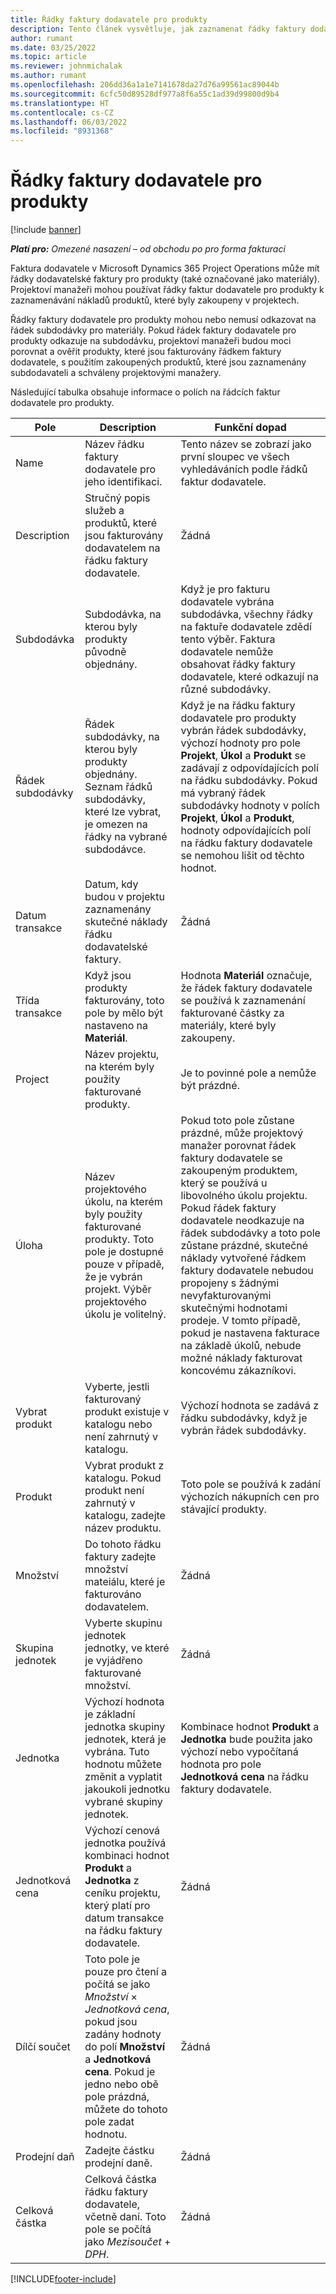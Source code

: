 ```yaml
---
title: Řádky faktury dodavatele pro produkty
description: Tento článek vysvětluje, jak zaznamenat řádky faktury dodavatele pro produkty a jak používat různá pole k zaznamenání nákupů produktů od dodavatelů.
author: rumant
ms.date: 03/25/2022
ms.topic: article
ms.reviewer: johnmichalak
ms.author: rumant
ms.openlocfilehash: 206dd36a1a1e7141678da27d76a99561ac89044b
ms.sourcegitcommit: 6cfc50d89528df977a8f6a55c1ad39d99800d9b4
ms.translationtype: HT
ms.contentlocale: cs-CZ
ms.lasthandoff: 06/03/2022
ms.locfileid: "8931368"
---
```

# <a name="vendor-invoice-lines-for-products"></a>Řádky faktury dodavatele pro produkty

[!include [banner](../../includes/dataverse-preview.md)]

_**Platí pro:** Omezené nasazení – od obchodu po pro forma fakturaci_

Faktura dodavatele v Microsoft Dynamics 365 Project Operations může mít řádky dodavatelské faktury pro produkty (také označované jako materiály). Projektoví manažeři mohou používat řádky faktur dodavatele pro produkty k zaznamenávání nákladů produktů, které byly zakoupeny v projektech.

Řádky faktury dodavatele pro produkty mohou nebo nemusí odkazovat na řádek subdodávky pro materiály. Pokud řádek faktury dodavatele pro produkty odkazuje na subdodávku, projektoví manažeři budou moci porovnat a ověřit produkty, které jsou fakturovány řádkem faktury dodavatele, s použitím zakoupených produktů, které jsou zaznamenány subdodavateli a schváleny projektovými manažery.

Následující tabulka obsahuje informace o polích na řádcích faktur dodavatele pro produkty.

| Pole | Description | Funkční dopad |
| --- | --- | --- |
| Name | Název řádku faktury dodavatele pro jeho identifikaci. | Tento název se zobrazí jako první sloupec ve všech vyhledáváních podle řádků faktur dodavatele. |
| Description | Stručný popis služeb a produktů, které jsou fakturovány dodavatelem na řádku faktury dodavatele. | Žádná |
| Subdodávka | Subdodávka, na kterou byly produkty původně objednány. | Když je pro fakturu dodavatele vybrána subdodávka, všechny řádky na faktuře dodavatele zdědí tento výběr. Faktura dodavatele nemůže obsahovat řádky faktury dodavatele, které odkazují na různé subdodávky. |
| Řádek subdodávky | Řádek subdodávky, na kterou byly produkty objednány. Seznam řádků subdodávky, které lze vybrat, je omezen na řádky na vybrané subdodávce. | Když je na řádku faktury dodavatele pro produkty vybrán řádek subdodávky, výchozí hodnoty pro pole **Projekt**, **Úkol** a **Produkt** se zadávají z odpovídajících polí na řádku subdodávky. Pokud má vybraný řádek subdodávky hodnoty v polích **Projekt**, **Úkol** a **Produkt**, hodnoty odpovídajících polí na řádku faktury dodavatele se nemohou lišit od těchto hodnot. |
| Datum transakce | Datum, kdy budou v projektu zaznamenány skutečné náklady řádku dodavatelské faktury. | Žádná|
| Třída transakce | Když jsou produkty fakturovány, toto pole by mělo být nastaveno na **Materiál**. | Hodnota **Materiál** označuje, že řádek faktury dodavatele se používá k zaznamenání fakturované částky za materiály, které byly zakoupeny. |
| Project | Název projektu, na kterém byly použity fakturované produkty. | Je to povinné pole a nemůže být prázdné. |
| Úloha | Název projektového úkolu, na kterém byly použity fakturované produkty. Toto pole je dostupné pouze v případě, že je vybrán projekt. Výběr projektového úkolu je volitelný. | Pokud toto pole zůstane prázdné, může projektový manažer porovnat řádek faktury dodavatele se zakoupeným produktem, který se používá u libovolného úkolu projektu. Pokud řádek faktury dodavatele neodkazuje na řádek subdodávky a toto pole zůstane prázdné, skutečné náklady vytvořené řádkem faktury dodavatele nebudou propojeny s žádnými nevyfakturovanými skutečnými hodnotami prodeje. V tomto případě, pokud je nastavena fakturace na základě úkolů, nebude možné náklady fakturovat koncovému zákazníkovi. |
| Vybrat produkt | Vyberte, jestli fakturovaný produkt existuje v katalogu nebo není zahrnutý v katalogu. | Výchozí hodnota se zadává z řádku subdodávky, když je vybrán řádek subdodávky. |
| Produkt | Vybrat produkt z katalogu. Pokud produkt není zahrnutý v katalogu, zadejte název produktu. | Toto pole se používá k zadání výchozích nákupních cen pro stávající produkty. |
| Množství | Do tohoto řádku faktury zadejte množství mateiálu, které je fakturováno dodavatelem. | Žádná |
| Skupina jednotek | Vyberte skupinu jednotek jednotky, ve které je vyjádřeno fakturované množství. | Žádná |
| Jednotka | Výchozí hodnota je základní jednotka skupiny jednotek, která je vybrána. Tuto hodnotu můžete změnit a vyplatit jakoukoli jednotku vybrané skupiny jednotek. | Kombinace hodnot **Produkt** a **Jednotka** bude použita jako výchozí nebo vypočítaná hodnota pro pole **Jednotková cena** na řádku faktury dodavatele. |
| Jednotková cena | Výchozí cenová jednotka používá kombinaci hodnot **Produkt** a **Jednotka** z ceníku projektu, který platí pro datum transakce na řádku faktury dodavatele. | Žádná |
| Dílčí součet | Toto pole je pouze pro čtení a počítá se jako *Množství* &times; *Jednotková cena*, pokud jsou zadány hodnoty do polí **Množství** a **Jednotková cena**. Pokud je jedno nebo obě pole prázdná, můžete do tohoto pole zadat hodnotu. | Žádná |
| Prodejní daň | Zadejte částku prodejní daně. | Žádná |
| Celková částka | Celková částka řádku faktury dodavatele, včetně daní. Toto pole se počítá jako *Mezisoučet* + *DPH*. | Žádná |

[!INCLUDE[footer-include](../../includes/footer-banner.md)]
